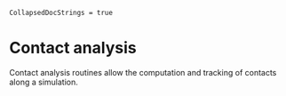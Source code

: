 ```@meta
CollapsedDocStrings = true
```
# Contact analysis

Contact analysis routines allow the computation and tracking of contacts along a simulation.

